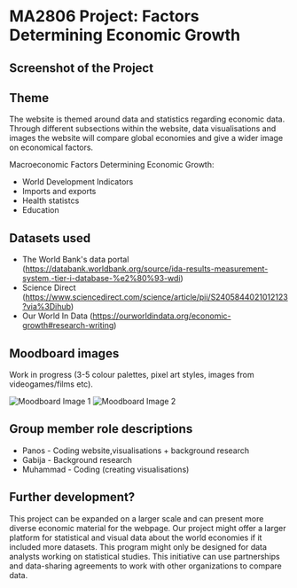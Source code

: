 # MA2806 Project: Factors Determining ​Economic Growth

## Screenshot of the Project


## Theme
The website is themed around data and statistics regarding economic data. Through different subsections within the website, data visualisations and images the website will compare global economies and give a wider image on economical factors.
 
Macroeconomic Factors Determining ​Economic Growth:
- World Development Indicators
- Imports and exports
- Health statistcs
- Education

## Datasets used

- The World Bank's data portal (https://databank.worldbank.org/source/ida-results-measurement-system,-tier-i-database-%e2%80%93-wdi)
- Science Direct (https://www.sciencedirect.com/science/article/pii/S2405844021012123?via%3Dihub)
- Our World In Data (https://ourworldindata.org/economic-growth#research-writing)

## Moodboard images

Work in progress
(3-5 colour palettes, pixel art styles, images from videogames/films etc).

![Moodboard Image 1](https://github.com/panosleontsinis/MA2806-Economic-Growth-2411209-2403156-2401374/blob/main/draft.PNG?raw=true)
![Moodboard Image 2](https://github.com/panosleontsinis/MA2806-Economic-Growth-2411209-2403156-2401374/blob/main/capture.PNG?raw=true)


## Group member role descriptions
- Panos - Coding website,visualisations + background research
- Gabija - Background research
- Muhammad - Coding (creating visualisations)

## Further development?
This project can be expanded on a larger scale and can present more diverse economic material for the webpage. Our project might offer a larger platform for statistical and visual data about the world economies if it included more datasets. This program might only be designed for data analysts working on statistical studies. This initiative can use partnerships and data-sharing agreements to work with other organizations to compare data.
